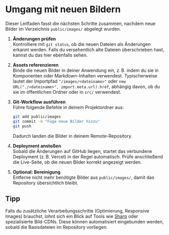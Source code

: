 # Umgang mit neuen Bildern

Dieser Leitfaden fasst die nächsten Schritte zusammen, nachdem neue Bilder im Verzeichnis `public/images/` abgelegt wurden.

1. **Änderungen prüfen**  
   Kontrolliere mit `git status`, ob die neuen Dateien als Änderungen erkannt werden. Falls du versehentlich alte Dateien überschrieben hast, kannst du das hier ebenfalls sehen.

2. **Assets referenzieren**  
   Binde die neuen Bilder in deiner Anwendung ein, z. B. indem du sie in Komponenten oder Markdown-Inhalten verwendest. Typischerweise lautet der Importpfad `"/images/<dateiname>"` oder `new URL("./<dateiname>", import.meta.url).href`, abhängig davon, ob du sie im öffentlichen Ordner oder in `src/` verwendest.

3. **Git-Workflow ausführen**  
   Führe folgende Befehle in deinem Projektordner aus:

   ```bash
   git add public/images
   git commit -m "Füge neue Bilder hinzu"
   git push
   ```

   Dadurch landen die Bilder in deinem Remote-Repository.

4. **Deployment anstoßen**  
   Sobald die Änderungen auf GitHub liegen, startet das verbundene Deployment (z. B. Vercel) in der Regel automatisch. Prüfe anschließend die Live-Seite, ob die neuen Bilder korrekt angezeigt werden.

5. **Optional: Bereinigung**  
   Entferne nicht mehr benötigte Bilder aus `public/images/`, damit das Repository übersichtlich bleibt.

## Tipp
Falls du zusätzliche Verarbeitungsschritte (Optimierung, Responsive Images) brauchst, lohnt sich ein Blick auf Tools wie [Sharp](https://sharp.pixelplumbing.com/) oder spezialisierte Bild-CDNs. Diese können automatisiert eingebunden werden, sobald die Basisdateien im Repository vorliegen.
